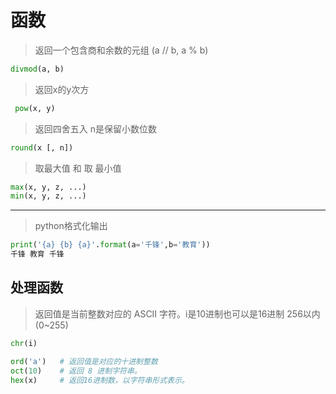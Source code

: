 # 函数
> 返回一个包含商和余数的元组 (a // b, a % b)
```python
divmod(a, b)
```
> 返回x的y次方
```python
 pow(x, y)
```
> 返回四舍五入 n是保留小数位数
```python
round(x [, n])
```
> 取最大值 和 取 最小值
```python
max(x, y, z, ...)
min(x, y, z, ...)
```
---
> python格式化输出
```python
print('{a} {b} {a}'.format(a='千锋',b='教育'))
千锋 教育 千锋
```
## 处理函数
> 返回值是当前整数对应的 ASCII 字符。i是10进制也可以是16进制 256以内(0~255)
```python
chr(i)
```

```python
ord('a')   # 返回值是对应的十进制整数
oct(10)    # 返回 8 进制字符串。
hex(x)     # 返回16进制数，以字符串形式表示。
```






